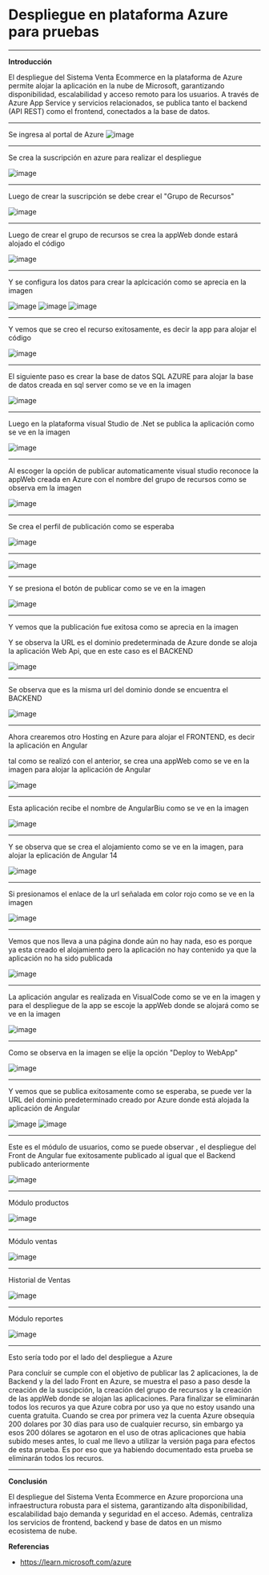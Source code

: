 # Despliegue en plataforma Azure para pruebas

---

**Introducción**

El despliegue del Sistema Venta Ecommerce en la plataforma de Azure permite alojar la aplicación en la nube de Microsoft, garantizando disponibilidad, escalabilidad y acceso remoto para los usuarios. A través de Azure App Service y servicios relacionados, se publica tanto el backend (API REST) como el frontend, conectados a la base de datos.


---


Se ingresa al portal de Azure
![image](https://github.com/user-attachments/assets/a30e4a66-3224-4aad-b167-7dfaaac41586)


---

Se crea la suscripción en azure para realizar el despliegue

![image](https://github.com/user-attachments/assets/f72ac6f3-55df-41ef-a145-65b74588e7f2)

---

Luego de crear la suscripción se debe crear el "Grupo de Recursos"

![image](https://github.com/user-attachments/assets/e5c4647a-b8bc-4c22-b1eb-5d8943206dc7)

---

Luego de crear el grupo de recursos se crea la appWeb donde estará alojado el código

![image](https://github.com/user-attachments/assets/addf4b7a-2847-4280-95c9-dd9e0c7d603b)

---

Y se configura los datos para crear la aplcicación como se aprecia en la imagen

![image](https://github.com/user-attachments/assets/c6753dc0-a9ac-4acb-8cd8-c10672a0f4b1)
![image](https://github.com/user-attachments/assets/a366ae99-66fa-465d-9b19-45d9a2ba9601)
![image](https://github.com/user-attachments/assets/75692b5e-b260-403a-ae13-065d0d28e23c)

---

Y vemos que se creo el recurso exitosamente, es decir la app para alojar el código

![image](https://github.com/user-attachments/assets/3990a82b-49da-4b94-85c3-ff55729d70ab)


---

El siguiente paso es crear la base de datos SQL AZURE para alojar la base de datos creada en sql server como se ve en la imagen

![image](https://github.com/user-attachments/assets/d704686f-6d2a-41f4-af46-e74d9b58e7e0)

---

Luego en la plataforma visual Studio de .Net se publica la aplicación como se ve en la imagen

![image](https://github.com/user-attachments/assets/6c332275-aeb0-4f5f-8cb7-f48340216240)

---

Al escoger la opción de publicar automaticamente visual studio reconoce la appWeb creada en Azure con el nombre del grupo de recursos como se observa em la imagen

![image](https://github.com/user-attachments/assets/66fe147f-3f6b-4338-889d-4abe648b3e78)


---

Se crea el perfil de publicación como se esperaba

![image](https://github.com/user-attachments/assets/9894003b-e658-48c7-89f1-e80eaabf6ab6)

---

![image](https://github.com/user-attachments/assets/4446f42c-5d6f-45da-b37a-775a0dbb1a0f)


---

Y se presiona el botón de publicar como se ve en la imagen

![image](https://github.com/user-attachments/assets/5c207626-d4dd-4a5c-acd2-306709c1bd77)

---

Y vemos que la publicación fue exitosa como se aprecia en la imagen

Y se observa la URL es el dominio predeterminada de Azure donde se aloja la aplicación Web Api, que en este caso es el BACKEND 

![image](https://github.com/user-attachments/assets/7465a311-fb3b-4a5d-b7e1-957c0ef71401)

---

Se observa que es la misma url del dominio donde se encuentra el BACKEND

![image](https://github.com/user-attachments/assets/6d6fb60c-f6d7-47ac-ab00-4aa77eafec6c)

---

Ahora crearemos otro Hosting en Azure para alojar el FRONTEND, es decir la aplicación en Angular

tal como se realizó con el anterior, se crea una appWeb como se ve en la imagen para alojar la aplicación de Angular

![image](https://github.com/user-attachments/assets/12c693eb-299a-48f9-a44a-79250bc74a05)

---

Esta aplicación recibe el nombre de AngularBiu como se ve en la imagen

![image](https://github.com/user-attachments/assets/d48e883b-32d6-486f-83b8-6e7b925010fc)

---

Y se observa que se crea el alojamiento como se ve en la imagen, para alojar la eplicación de Angular 14

![image](https://github.com/user-attachments/assets/5f57d4ae-1688-4116-bc1b-d7c6f49d6e49)


---

Si presionamos el enlace de la url señalada em color rojo como se ve en la imagen

![image](https://github.com/user-attachments/assets/64b40f3e-b126-432c-b30d-89ac44ded81a)

---

Vemos que nos lleva a una página donde aún no hay nada, eso es porque ya esta creado el alojamiento pero la aplicación no hay contenido ya que la aplicación no ha sido publicada

![image](https://github.com/user-attachments/assets/2c606e66-49f3-45f1-b30e-39cd88a94c51)

---

La aplicación angular es realizada en VisualCode como se ve en la imagen y para el despliegue de la app se escoje la appWeb donde se alojará como se ve en la imagen

![image](https://github.com/user-attachments/assets/85cdcbe5-ad0f-4863-940d-40ba7147ec26)

---

Como se observa en la imagen se elije la opción "Deploy to WebApp"

![image](https://github.com/user-attachments/assets/419f5f78-5ffc-4b00-8e45-b2cbbed084d2)

---

Y vemos que se publica exitosamente como se esperaba, se puede ver la URL del dominio predeterminado creado por Azure donde está alojada la aplicación de Angular

![image](https://github.com/user-attachments/assets/281afdd3-23bc-4ef5-b30c-b554cdef667b)
![image](https://github.com/user-attachments/assets/171773d8-72d7-4066-a4a5-ceac9aa76990)

---

Este es el módulo de usuarios, como se puede observar , el despliegue del Front de Angular fue exitosamente publicado al igual que el Backend publicado anteriormente

![image](https://github.com/user-attachments/assets/1379f720-c8c7-4835-867a-c41d2a0651be)

---

Módulo productos

![image](https://github.com/user-attachments/assets/a8c4466d-0c19-4fe5-a018-e5dfa888d0df)

---

Módulo ventas

![image](https://github.com/user-attachments/assets/4f29e8bb-ca76-4b98-96ae-ab621a3bee0e)

---

Historial de Ventas

![image](https://github.com/user-attachments/assets/b88c6d53-5256-4d2a-b901-250ff2e75a71)

---

Módulo reportes

![image](https://github.com/user-attachments/assets/41b3a71e-17da-42f3-bdc7-ec3a8e15e2d3)

---

Esto sería todo por el lado del despliegue a Azure

Para concluír se cumple con el objetivo de publicar las 2 aplicaciones, la de Backend y la del lado Front en Azure, se muestra el paso a paso desde la creación de la suscipción, la creación del grupo de recursos y la creación de las appWeb donde se alojan las aplicaciones. Para finalizar se eliminarán todos los recuros ya que Azure cobra por uso ya que no estoy usando una cuenta gratuita. Cuando se crea por primera vez la cuenta Azure obsequia 200 dolares por 30 días para uso de cualquier recurso, sin embargo ya esos 200 dólares se agotaron en el uso de otras aplicaciones que habia subido meses antes, lo cual me llevo a utilizar la versión paga para efectos de esta prueba. Es por eso que ya habiendo documentado esta prueba se eliminarán todos los recuros.

---

**Conclusión**

El despliegue del Sistema Venta Ecommerce en Azure proporciona una infraestructura robusta para el sistema, garantizando alta disponibilidad, escalabilidad bajo demanda y seguridad en el acceso. Además, centraliza los servicios de frontend, backend y base de datos en un mismo ecosistema de nube.


**Referencias**

- https://learn.microsoft.com/azure



